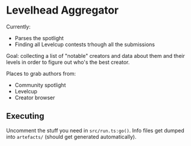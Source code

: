# Levelhead Aggregator

Currently:
- Parses the spotlight
- Finding all Levelcup contests trhough all the submissions

Goal: collecting a list of "notable" creators and data about them and their levels in order to figure out who's the best creator.

Places to grab authors from:
- Community spotlight
- Levelcup
- Creator browser

## Executing

Uncomment the stuff you need in `src/run.ts:go()`. Info files get dumped into `artefacts/` (should get generated automatically).